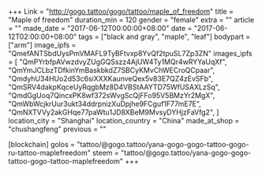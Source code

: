 +++
Link = "http://gogo.tattoo/gogo/tattoo/maple_of_freedom"
title = "Maple of freedom"
duration_min = 120
gender = "female"
extra = ""
article = ""
made_date = "2017-06-12T00:00:00+08:00"
date = "2017-06-12T02:00:00+08:00"
tags = ["black and gray", "maple", "leaf"]
bodypart = ["arm"]
image_ipfs = "QmefANTSbdUysPmVMAFL9TyBFtvxp8YvQf2tpuSL7Zp3ZN"
images_ipfs = [  "QmPYrbfpAVwzdvyZUgGQSszz4AjUW4Ty1MQr4wRYYaUqXf",
  "QmYmJCLbzTDfkinYmBaskbkdZ7SBCyKMvChWECroQCpaar",
  "QmdyhU34HUo2d53c6siXXXKaunveQex5v83E7QZ4zEvSFb",
  "QmSRV4dakpKqceUyRqgbMz8D4VBStAAYTD75WfUSAXLzSq",
  "QmdGgUoq7QincxPK8wf372sWvgScQjFFo95V5BMzYr2MgX",
  "QmWbWcjkrUur3ukt34ddrpnizXuDpjhe9FCguf1F77mE7E",
  "QmNXTVVy2akGHqe77paWtu1JD8XBeM9MvsyDYHjzFaVfg2",
]
location_city = "Shanghai"
location_country = "China"
made_at_shop = "chushangfeng"
previous = ""

[blockchain]
golos = "tattoo/@gogo.tattoo/yana-gogo-gogo-tattoo-gogo-ru-tattoo-maplefreedom"
steem = "tattoo/@gogo.tattoo/yana-gogo-gogo-tattoo-gogo-tattoo-maplefreedom"
+++
